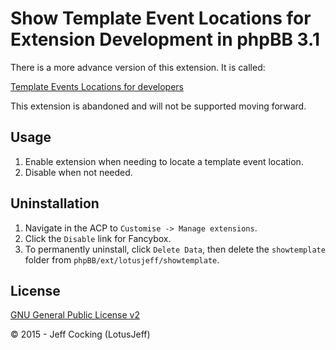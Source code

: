 # Show Template Event Locations for Extension Development in phpBB 3.1

There is a more advance version of this extension.  It is called:

[Template Events Locations for developers](https://www.phpbb.com/community/viewtopic.php?f=456&t=2283446)

This extension is abandoned and will not be supported moving forward.

## Usage
1. Enable extension when needing to locate a template event location.
2. Disable when not needed.

## Uninstallation
1. Navigate in the ACP to `Customise -> Manage extensions`.
2. Click the `Disable` link for Fancybox.
3. To permanently uninstall, click `Delete Data`, then delete the `showtemplate` folder from `phpBB/ext/lotusjeff/showtemplate`.

## License
[GNU General Public License v2](http://opensource.org/licenses/GPL-2.0)

© 2015 - Jeff Cocking (LotusJeff)
